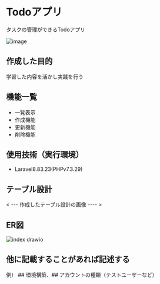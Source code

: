 # Todoアプリ
タスクの管理ができるTodoアプリ

![image](https://user-images.githubusercontent.com/93467733/193407192-47739f38-3233-4189-b35b-3b8a4878b876.png)

## 作成した目的
学習した内容を活かし実践を行う

## 機能一覧
- 一覧表示
- 作成機能
- 更新機能
- 削除機能

## 使用技術（実行環境）
- Laravel8.83.23(PHPv7.3.29)

## テーブル設計
< --- 作成したテーブル設計の画像 ---- >

## ER図
![index drawio](https://user-images.githubusercontent.com/93467733/193407587-000d10fa-e048-4e4f-8fd4-9f9708d355ae.png)

## 他に記載することがあれば記述する
例） ## 環境構築、## アカウントの種類（テストユーザーなど）
